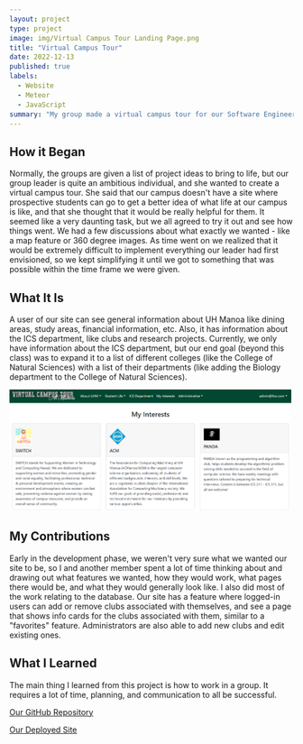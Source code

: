```yaml
---
layout: project
type: project
image: img/Virtual Campus Tour Landing Page.png
title: "Virtual Campus Tour"
date: 2022-12-13
published: true
labels:
  - Website
  - Meteor
  - JavaScript
summary: "My group made a virtual campus tour for our Software Engineering class."
---
```


<h2>How it Began</h2>

Normally, the groups are given a list of project ideas to bring to life, but our group leader is quite an ambitious individual, and she wanted to create a virtual campus tour. She said that our campus doesn't have a site where prospective students can go to get a better idea of what life at our campus is like, and that she thought that it would be really helpful for them. It seemed like a very daunting task, but we all agreed to try it out and see how things went. We had a few discussions about what exactly we wanted - like a map feature or 360 degree images. As time went on we realized that it would be extremely difficult to implement everything our leader had first envisioned, so we kept simplifying it until we got to something that was possible within the time frame we were given.

<h2>What It Is</h2>

A user of our site can see general information about UH Manoa like dining areas, study areas, financial information, etc. Also, it has information about the ICS department, like clubs and research projects. Currently, we only have information about the ICS department, but our end goal (beyond this class) was to expand it to a list of different colleges (like the College of Natural Sciences) with a list of their departments (like adding the Biology department to the College of Natural Sciences).

<img class="ui large rounded centered image pe-4" src="../img/Virtual Campus Tour My Interests Page.png" alt="Virtual Campus Tour My Interests Page" width="500">

<h2>My Contributions</h2>

Early in the development phase, we weren't very sure what we wanted our site to be, so I and another member spent a lot of time thinking about and drawing out what features we wanted, how they would work, what pages there would be, and what they would generally look like. I also did most of the work relating to the database. Our site has a feature where logged-in users can add or remove clubs associated with themselves, and see a page that shows info cards for the clubs associated with them, similar to a "favorites" feature. Administrators are also able to add new clubs and edit existing ones.

<h2>What I Learned</h2>

The main thing I learned from this project is how to work in a group. It requires a lot of time, planning, and communication to all be successful.

<a href="https://github.com/virtual-campus-tour/virtual-campus-tour">Our GitHub Repository</a>

<a href="https://uh-virtual-campus-tour.xyz/">Our Deployed Site</a>
